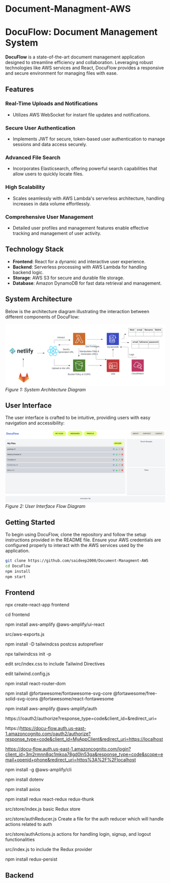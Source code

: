# Document-Managment-AWS

# DocuFlow: Document Management System

**DocuFlow** is a state-of-the-art document management application designed to streamline efficiency and collaboration. Leveraging robust technologies like AWS services and React, DocuFlow provides a responsive and secure environment for managing files with ease.

## Features

### Real-Time Uploads and Notifications
- Utilizes AWS WebSocket for instant file updates and notifications.

### Secure User Authentication
- Implements JWT for secure, token-based user authentication to manage sessions and data access securely.

### Advanced File Search
- Incorporates Elasticsearch, offering powerful search capabilities that allow users to quickly locate files.

### High Scalability
- Scales seamlessly with AWS Lambda's serverless architecture, handling increases in data volume effortlessly.

### Comprehensive User Management
- Detailed user profiles and management features enable effective tracking and management of user activity.

## Technology Stack

- **Frontend**: React for a dynamic and interactive user experience.
- **Backend**: Serverless processing with AWS Lambda for handling backend logic.
- **Storage**: AWS S3 for secure and durable file storage.
- **Database**: Amazon DynamoDB for fast data retrieval and management.

## System Architecture

Below is the architecture diagram illustrating the interaction between different components of DocuFlow:

![Architecture Diagram](assets/Architecture.png)
*Figure 1: System Architecture Diagram*

## User Interface

The user interface is crafted to be intuitive, providing users with easy navigation and accessibility:

![UI Flow Diagram](assets/page.png)
*Figure 2: User Interface Flow Diagram*

## Getting Started

To begin using DocuFlow, clone the repository and follow the setup instructions provided in the README file. Ensure your AWS credentials are configured properly to interact with the AWS services used by the application.

```bash
git clone https://github.com/saideep2000/Document-Managment-AWS
cd DocuFlow
npm install
npm start
```

## Frontend

npx create-react-app frontend

cd frontend

npm install aws-amplify @aws-amplify/ui-react

src/aws-exports.js

npm install -D tailwindcss postcss autoprefixer

npx tailwindcss init -p

edit src/index.css to include Tailwind Directives

edit tailwind.config.js

npm install react-router-dom

npm install @fortawesome/fontawesome-svg-core @fortawesome/free-solid-svg-icons @fortawesome/react-fontawesome

npm install aws-amplify @aws-amplify/auth


https://<your domain>/oauth2/authorize?response_type=code&client_id=<your app client id>&redirect_uri=<your callback url>

https://https://docu-flow.auth.us-east-1.amazoncognito.com/oauth2/authorize?response_type=code&client_id=MyAppClient&redirect_uri=https://localhost

https://docu-flow.auth.us-east-1.amazoncognito.com/login?client_id=3m2rmnn8qc1mkoa78gd0ln53ga&response_type=code&scope=email+openid+phone&redirect_uri=https%3A%2F%2Flocalhost

npm install -g @aws-amplify/cli

npm install dotenv

npm install axios

npm install redux react-redux redux-thunk

src/store/index.js basic Redux store

src/store/authReducer.js Create a file for the auth reducer which will handle actions related to auth

src/store/authActions.js actions for handling login, signup, and logout functionalities

src/index.js to include the Redux provider


npm install redux-persist



## Backend


